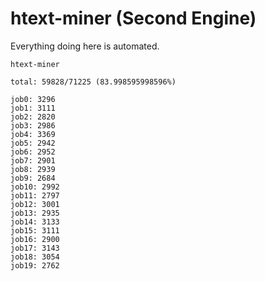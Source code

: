 # htext-miner (Second Engine)

Everything doing here is automated.

```
htext-miner

total: 59828/71225 (83.998595998596%)

job0: 3296
job1: 3111
job2: 2820
job3: 2986
job4: 3369
job5: 2942
job6: 2952
job7: 2901
job8: 2939
job9: 2684
job10: 2992
job11: 2797
job12: 3001
job13: 2935
job14: 3133
job15: 3111
job16: 2900
job17: 3143
job18: 3054
job19: 2762
```